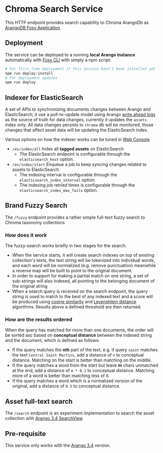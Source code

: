 # Chroma Search Service

This HTTP endpoint provides search capability to Chroma ArangoDb as [ArangoDB Foxx Application](https://docs.arangodb.com/devel/Manual/Foxx/).

## Deployment
The service can be deployed to a running **local Arango instance** automatically with [Foxx CLI](https://github.com/arangodb/foxx-cli) with simply a npm script:
```bash
# For first-time deployment if this service hasn't been installed yet
npm run deploy:install 
# For deployment updates
npm run deploy 
```   

## Indexer for ElasticSearch
A set of APIs to synchronizing documents changes between Arango and ElasticSearch, it use a poll-to-update model using Arango [write ahead logs](https://docs.arangodb.com/3.4/Manual/Architecture/WriteAheadLog.html) as the source of truth for data changes, currently it updates the `assets` index only. All data changes persists to `chroma` db will be monitored, those changes that affect asset data will be updating the ElasticSearch index.  

Various options on how the indexer works can be tuned in [Web Console](https://docs.arangodb.com/2.8/WebInterface/#services-tab)    

 - `/es/index/all` Index all **tagged assets** on ElasticSearch
   * The ElasticSearch endpoint is configurable through the `elasticsearch_host` option. 
 - `/es/index/start` Enqueue a job to keep syncing changes related to assets to ElasticSearch.
   * The indexing interval is configurable through the `elasticsearch_index_interval` option.   
   * The indexing job retried times is configurable through the `elasticsearch_index_max_fails` option.   

## Brand Fuzzy Search
The `/fuzzy` endpoint provides a rather simple full-text fuzzy search to Chroma taxonomy collections 

### How does it work
The fuzzy-search works briefly in two stages for the search:
 - When the service starts, it will create search indexes on top of existing collection's texts, the text string will be tokenized into individual words, and each word will be normalized (e.g. remove punctuation) meanwhile a reverse map will be built to point to the original document.
 - In order to support for making a partial match on one string, a set of sub-strings will also indexed, all pointing to the belonging document of the original string 
 - When a search query is received on the search endpoint, the query string is used to match to the best of any indexed text and a score will be produced using [cosine similarity](https://en.wikipedia.org/wiki/Cosine_similarity) and [Levenshtein distance](https://en.wikipedia.org/wiki/Levenshtein_distance) algorithms. Results above a defined threshold are then returned.
 
### How are the results ordered
When the query has matched for more than one documents, the order will be sorted asc based on **conceptual distance** between the indexed string and the document, which is defined as follows:     
  - If the query matches the **nth** part of the text, e.g. if query `saint` matches the text `Central Saint Martins`, add a distance of `n` to conceptual distance. Matching on the start is better than matching on the middle.  
  - If the query matches a word from the start but leave **m** chars unmatched at the end, add a distance of `m * 0.1` to conceptual distance. Matching more of a word is better than matching less of it.
  - If the query matches a word which is a normalized version of the original, add a distance of `0.5` to conceptual distance.
  

## Asset full-text search
The `/search` endpoint is an experiment implementation to search the asset collection with [Arango 3.4 SearchView](https://docs.arangodb.com/3.4/AQL/Views/).

## Pre-requisite
This service only works with the [Arango 3.4](https://github.com/conde-nast-international/chroma-api/tree/feature/arango-3.4) version.